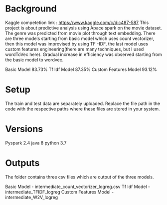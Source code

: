 # Background
Kaggle competetion link : https://www.kaggle.com/c/dic487-587
This project is about predictive analysis using Apace spark on the movie dataset. The genre was predicted from movie plot through text embedding. There are three models starting from basic model which uses count vectorizer, then this model was improvised by using TF -IDF, the last model uses custom features engineering(there are many techniques, but I used wordToVec here). Gradual increase in efficiency was observed starting from the basic model to wordvec. 

Basic Model     83.73%
Tf Idf Model    87.35%
Custom Features Model   93.12%

# Setup
The train and test data are separately uploaded. Replace the file path in the code with the respective paths where these files are stored in your system.

# Versions
Pyspark 2.4
java 8
python 3.7

# Outputs
The folder contains three csv files which are output of the three models. 

Basic Model   -  intermediate_count_vectorizer_logreg.csv
Tf Idf Model  -  intermediate_TFIDF_logreg
Custom Features Model   -   intermediate_W2V_logreg


